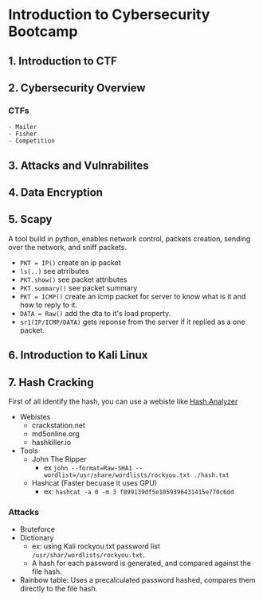 # Introduction to Cybersecurity Bootcamp
## 1. Introduction to CTF
## 2. Cybersecurity Overview
### CTFs
	- Mailer
	- Fisher
	- Competition
## 3. Attacks and Vulnrabilites
## 4. Data Encryption
## 5. Scapy
A tool build in python, enables network control, packets creation, sending over the network, and sniff packets.
- `PKT = IP()` create an ip packet
- `ls(..)` see atrributes
- `PKT.show()` see packet attributes
- `PKT.summary()` see packet summary
- `PKT = ICMP()` create an icmp packet for server to know what is it and how to reply to it.
- `DATA = Raw()` add the dta to it's load property.
- `sr1(IP/ICMP/DATA)` gets reponse from the server if it replied as a one packet.

## 6. Introduction to Kali Linux

## 7. Hash Cracking
First of all identify the hash, you can use a webiste like [Hash Analyzer](https://www.tunnelsup.com/hash-analyzer/)
- Webistes
	- crackstation.net
	- md5online.org
	- hashkiller.io
- Tools
	- John The Ripper
		- ex `john --format=Raw-SHA1 --wordlist=/usr/share/wordlists/rockyou.txt ./hash.txt`
	- Hashcat (Faster becuase it uses GPU)
		- ex: `hashcat -a 0 -m 3 f899139df5e1059396431415e770c6dd`
### Attacks
- Bruteforce
- Dictionary
	- ex: using Kali rockyou.txt password list `/usr/shar/wordlists/rockyou.txt`. 
	- A hash for each password is generated, and compared against the file hash.
- Rainbow table:
Uses a precalculated password hashed, compares them directly to the file hash.

